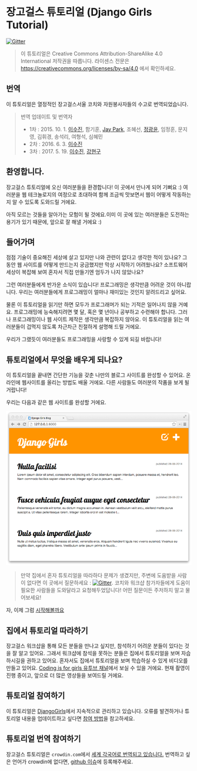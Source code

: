 # 장고걸스 튜토리얼 (Django Girls Tutorial)
[![Gitter](https://badges.gitter.im/DjangoGirls/tutorial.svg)](https://gitter.im/DjangoGirls/tutorial)

> 이 튜토리얼은 Creative Commons Attribution-ShareAlike 4.0 International 저작권을 따릅니다.
> 라이센스 전문은 https://creativecommons.org/licenses/by-sa/4.0 에서 확인하세요.

## 번역
이 튜토리얼은 열정적인 장고걸스서울 코치와 자원봉사자들의 수고로 번역되었습니다.

> 번역 업데이트 및 번역자
> - 1차 : 2015. 10. 1. 
    [이수진](https://github.com/sujinleeme), 함기훈, [Jay Park](http://jinto.pe.kr/), 조혜선, [정광윤](https://twitter.com/initialkommit), 임정훈, 문지영, 김휘경, 송석리, 여형석, 심혜민
> - 2차 : 2016. 6. 3. 
    [이수진](https://github.com/sujinleeme)
> - 3차 : 2017. 5. 19.
    [이수진](https://github.com/sujinleeme), [강현구](https://github.com/sujinleeme)


## 환영합니다.
장고걸스 튜토리얼에 오신 여러분들을 환경합니다! 이 곳에서 만나게 되어 기뻐요 :) 여러분을 웹 테크놀로지의 여정으로 초대하여 함께 조금씩 맛보면서 웹이 어떻게 작동하는지 알 수 있도록 도와드릴 거에요.

아직 모르는 것들을 알아가는 모험이 될 것에요.이미 이 곳에 있는 여러분들은 도전하는 용기가 있기 때문에, 앞으로 잘 해낼 거에요 :)

## 들어가며
점점 기술이 중요해진 세상에 살고 있지만 나와 관련이 없다고 생각한 적이 있나요? 그동안 웹 사이트를 어떻게 만드는지 궁금했지만 막상 시작하기 어려웠나요? 소프트웨어 세상이 복잡해 보여 혼자서 직접 만들기엔 엄두가 나지 않았나요?

그런 여러분들에게 반가운 소식이 있습니다! 프로그래밍은 생각만큼 어려운 것이 아니랍니다. 우리는 여러분들에게 프로그래밍이 얼마나 재미있는 것인지 알려드리고 싶어요.

물론 이 튜토리얼을 읽기만 하면 모두가 프로그래머가 되는 기적은 일어나지 않을 거예요. 프로그래밍에 능숙해지려면 몇 달, 혹은 몇 년이나 공부하고 수련해야 합니다. 그러나 프로그래밍이나 웹 사이트 제작은 생각만큼 복잡하지 않아요. 이 튜토리얼을 읽는 여러분들이 겁먹지 않도록 차근차근 친절하게 설명해 드릴 거에요.

우리가 그랬듯이 여러분들도 프로그래밍을 사랑할 수 있게 되길 바랍니다!

## 튜토리얼에서 무엇을 배우게 되나요?
이 튜토리얼을 끝내면 간단한 기능을 갖춘 나만의 블로그 사이트를 완성할 수 있어요. 온라인에 웹사이트를 올리는 방법도 배울 거에요. 다른 사람들도 여러분의 작품을 보게 될 거랍니다!

우리는 다음과 같은 웹 사이트를 완성할 거에요.

![Figure 0.1](images/application.png)

> 만약 집에서 혼자 튜토리얼을 따라하다 문제가 생겼지만, 주변에 도움받을 사람이 없다면 이 곳에서 질문하세요 : [![Gitter](https://badges.gitter.im/DjangoGirls/tutorial.svg)](https://gitter.im/DjangoGirls/tutorial). 코치와 워크샵 참가자들에게 도움이 필요한 사람들을 도와달라고 요청해두었답니다! 어떤 질문이든 주저하지 말고 물어보세요!

자, 이제 그럼 [시작해볼까요](./how_the_internet_works/README.md)

## 집에서 튜토리얼 따라하기
장고걸스 워크샵을 통해 모든 분들을 만나고 싶지만, 참석하기 어려운 분들이 있다는 것을 잘 알고 있어요. 그래서 워크샵에 참석을 못하는 분들은 집에서 튜토리얼을 보며 자습하시길을 권하고 있어요. 혼자서도 집에서 튜토리얼을 보며 학습하실 수 있게 비디오를 만들고 있어요. [Coding is for girls 유투브 채널](https://www.youtube.com/channel/UC0hNd2uW8jTR5K3KBzRuG2A)에서 보실 수 있을 거에요. 현재 촬영이 진행 중이고, 앞으로 더 많은 영상들을 보여드릴 거에요.

## 튜토리얼 참여하기
이 튜토리얼은 [DjangoGirls](https://djangogirls.org/)에서 지속적으로 관리하고 있습니다. 오류를 발견하거나 튜토리얼 내용을 업데이트하고 싶다면 [참여 방법](https://github.com/DjangoGirls/tutorial/blob/master/README.md)을 참고하세요.

## 튜토리얼 번역 참여하기

장고걸스 튜토리얼은 `crowdin.com`에서 [세계 각국어로 번역되고 있습니다.](https://crowdin.com/project/django-girls-tutorial)
번역하고 싶은 언어가 crowdin에 없다면, [github 이슈](https://github.com/DjangoGirls/tutorial/issues/new)에 등록해주세요.

